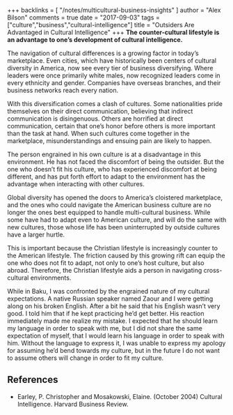 +++
backlinks = [
  "/notes/multicultural-business-insights"
]
author = "Alex Bilson"
comments = true
date = "2017-09-03"
tags = ["culture","business","cultural-intelligence"]
title = "Outsiders Are Advantaged in Cultural Intelligence"
+++
**The counter-cultural lifestyle is an advantage to one’s development of cultural intelligence.**

The navigation of cultural differences is a growing factor in today’s marketplace.  Even cities, which have historically been centers of cultural diversity in America, now see every tier of business diversifying.  Where leaders were once primarily white males, now recognized leaders come in every ethnicity and gender.  Companies have overseas branches, and their business networks reach every nation.

With this diversification comes a clash of cultures.  Some nationalities pride themselves on their direct communication, believing that indirect communication is disingenuous.  Others are horrified at direct communication, certain that one’s honor before others is more important than the task at hand.  When such cultures come together in the marketplace, misunderstandings and ensuing pain are likely to happen.

The person engrained in his own culture is at a disadvantage in this environment.  He has not faced the discomfort of being the outsider.  But the one who doesn’t fit his culture, who has experienced discomfort at being different, and has put forth effort to adapt to the environment has the advantage when interacting with other cultures.

Global diversity has opened the doors to America’s cloistered marketplace, and the ones who could navigate the American business culture are no longer the ones best equipped to handle multi-cultural business.  While some have had to adapt even to American culture, and will do the same with new cultures, those whose life has been uninterrupted by outside cultures have a larger hurtle.

This is important because the Christian lifestyle is increasingly counter to the American lifestyle.  The friction caused by this growing rift can equip the one who does not fit to adapt, not only to one’s host culture, but also abroad.  Therefore, the Christian lifestyle aids a person in navigating cross-cultural environments.

While in Baku, I was confronted by the engrained nature of my cultural expectations.  A native Russian speaker named Zaour and I were getting along on his broken English.  After a bit he said that his English wasn’t very good.  I told him that if he kept practicing he’d get better.  His reaction immediately made me realize my mistake.  I expected that he should learn my language in order to speak with me, but I did not share the same expectation of myself, that I would learn his language in order to speak with him.  Without the language to express it, I was unable to express my apology for assuming he’d bend towards my culture, but in the future I do not want to assume others will change in order to fit my culture.

## References

- Earley, P. Christopher and Mosakowski, Elaine. (October 2004) Cultural Intelligence.  Harvard Business Review.
